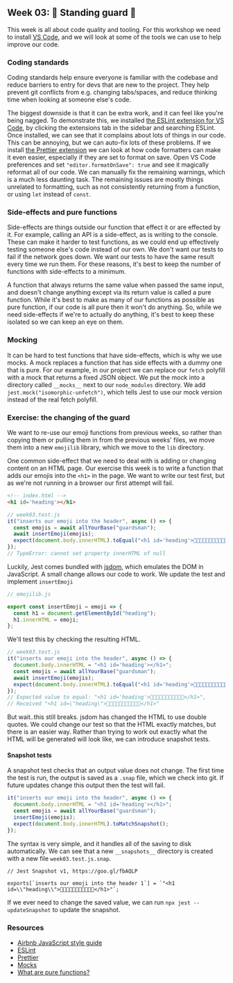 ## Week 03: 💂 Standing guard 💂

This week is all about code quality and tooling. For this workshop we need to install [VS Code](https://code.visualstudio.com/), and we will look at some of the tools we can use to help improve our code.

### Coding standards

Coding standards help ensure everyone is familiar with the codebase and reduce barriers to entry for devs that are new to the project. They help prevent git conflicts from e.g. changing tabs/spaces, and reduce thinking time when looking at someone else's code.

The biggest downside is that it can be extra work, and it can feel like you're being nagged. To demonstrate this, we installed [the ESLint extension for VS Code](https://marketplace.visualstudio.com/items?itemName=dbaeumer.vscode-eslint), by clicking the extensions tab in the sidebar and searching ESLint. Once installed, we can see that it complains about lots of things in our code. This can be annoying, but we can auto-fix lots of these problems. If we install [the Prettier extension](https://marketplace.visualstudio.com/items?itemName=esbenp.prettier-vscode) we can look at how code formatters can make it even easier, especially if they are set to format on save. Open VS Code preferences and set `"editor.formatOnSave": true` and see it magically reformat all of our code. We can manually fix the remaining warnings, which is a much less daunting task. The remaining issues are mostly things unrelated to formatting, such as not consistently returning from a function, or using `let` instead of `const`.

### Side-effects and pure functions

Side-effects are things outside our function that effect it or are effected by it. For example, calling an API is a side-effect, as is writing to the console. These can make it harder to test functions, as we could end up effectively testing someone else's code instead of our own. We don't want our tests to fail if the network goes down. We want our tests to have the same result every time we run them. For these reasons, it's best to keep the number of functions with side-effects to a minimum.

A function that always returns the same value when passed the same input, and doesn't change anything except via its return value is called a pure function. While it's best to make as many of our functions as possible as pure function, if our code is all pure then it won't do anything. So, while we need side-effects if we're to actually do anything, it's best to keep these isolated so we can keep an eye on them.

### Mocking

It can be hard to test functions that have side-effects, which is why we use mocks. A mock replaces a function that has side effects with a dummy one that is pure. For our example, in our project we can replace our `fetch` polyfill with a mock that returns a fixed JSON object. We put the mock into a directory called `__mocks__` next to our `node_modules` directory. We add `jest.mock("isomorphic-unfetch")`, which tells Jest to use our mock version instead of the real fetch polyfill.

### Exercise: the changing of the guard

We want to re-use our emoji functions from previous weeks, so rather than copying them or pulling them in from the previous weeks' files, we move them into a new `emojilib` library, which we move to the `lib` directory.

One common side-effect that we need to deal with is adding or changing content on an HTML page. Our exercise this week is to write a function that adds our emojis into the `<h1>` in the page. We want to write our test first, but as we're not running in a browser our first attempt will fail.

```html
<!-- index.html -->
<h1 id='heading'></h1>
```

```javascript
// week03.test.js
it("inserts our emoji into the header", async () => {
  const emojis = await allYourBase("guardsman");
  await insertEmoji(emojis);
  expect(document.body.innerHTML).toEqual("<h1 id='heading'>💂🏻💂🏼💂🏽💂🏾💂🏿💂</h1>");
});
// TypeError: cannot set property innerHTML of null
```

Luckily, Jest comes bundled with [jsdom](https://github.com/jsdom/jsdom), which emulates the DOM in JavaScript. A small change allows our code to work. We update the test and implement `insertEmoji`

```javascript
// emojilib.js

export const insertEmoji = emoji => {
  const h1 = document.getElementById("heading");
  h1.innerHTML = emoji;
};
```

We'll test this by checking the resulting HTML.

```javascript
// week03.test.js
it("inserts our emoji into the header", async () => {
  document.body.innerHTML = "<h1 id='heading'></h1>";
  const emojis = await allYourBase("guardsman");
  await insertEmoji(emojis);
  expect(document.body.innerHTML).toEqual("<h1 id='heading'>💂🏻💂🏼💂🏽💂🏾💂🏿💂</h1>");
});
// Expected value to equal: "<h1 id='heading'>💂🏻💂🏼💂🏽💂🏾💂🏿💂</h1>",
// Received "<h1 id=\"heading\">💂🏻💂🏼💂🏽💂🏾💂🏿💂</h1>"
```

But wait..this still breaks. jsdom has changed the HTML to use double quotes. We could change our test so that the HTML exactly matches, but there is an easier way. Rather than trying to work out exactly what the HTML will be generated will look like, we can introduce snapshot tests.

#### Snapshot tests

A snapshot test checks that an output value does not change. The first time the test is run, the output is saved as a `.snap` file, which we check into git. If future updates change this output then the test will fail.

```javascript
it("inserts our emoji into the header", async () => {
  document.body.innerHTML = "<h1 id='heading'></h1>";
  const emojis = await allYourBase("guardsman");
  insertEmoji(emojis);
  expect(document.body.innerHTML).toMatchSnapshot();
});
```

The syntax is very simple, and it handles all of the saving to disk automatically. We can see that a new `__snapshots__` directory is created with a new file `week03.test.js.snap`.

```
// Jest Snapshot v1, https://goo.gl/fbAQLP

exports[`inserts our emoji into the header 1`] = `"<h1 id=\\"heading\\">💂🏻💂🏼💂🏽💂🏾💂🏿💂</h1>"`;
```

If we ever need to change the saved value, we can run `npx jest --updateSnapshot` to update the snapshot.

### Resources

* [Airbnb JavaScript style guide](https://github.com/airbnb/javascript)
* [ESLint](https://eslint.org/)
* [Prettier](https://prettier.io/)
* [Mocks](https://facebook.github.io/jest/docs/en/manual-mocks.html)
* [What are pure functions?](https://medium.com/@jamesjefferyuk/javascript-what-are-pure-functions-4d4d5392d49c)
